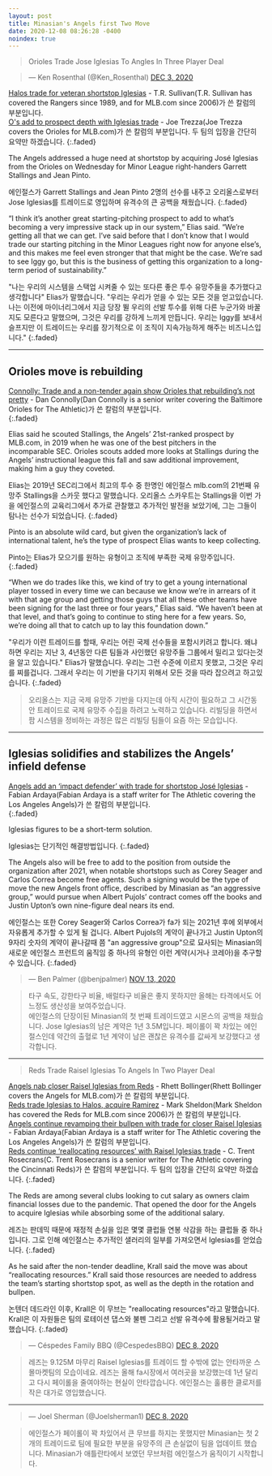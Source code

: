 ```yaml
---
layout: post
title: Minasian's Angels first Two Move
date: 2020-12-08 08:26:28 -0400
noindex: true
---
```


> Orioles Trade Jose Iglesias To Angles In Three Player Deal

<script async src="//platform.twitter.com/widgets.js" charset="utf-8"></script>
<blockquote class="twitter-tweet" data-lang="en">
  &mdash; Ken Rosenthal (@Ken_Rosenthal)
  <a href="https://twitter.com/Ken_Rosenthal/status/1334289375031681026">DEC 3, 2020</a>
</blockquote>

[Halos trade for veteran shortstop Iglesias](https://www.mlb.com/angels/news/orioles-trade-jose-iglesias-to-angels) - T.R. Sullivan(T.R. Sullivan has covered the Rangers since 1989, and for MLB.com since 2006)가 쓴 칼럼의 부분입니다.       
[O's add to prospect depth with Iglesias trade](https://www.mlb.com/orioles/news/orioles-angels-jose-iglesias-trade) - Joe Trezza(Joe Trezza covers the Orioles for MLB.com)가 쓴 칼럼의 부분입니다. 두 팀의 입장을 간단히 요약만 하겠습니다.
{:.faded}      

The Angels addressed a huge need at shortstop by acquiring José Iglesias from the Orioles on Wednesday for Minor League right-handers Garrett Stallings and Jean Pinto.

에인절스가 Garrett Stallings and Jean Pinto 2명의 선수를 내주고 오리올스로부터 Jose Iglesias를 트레이드로 영입하며 유격수의 큰 공백을 채웠습니다.
{:.faded}      

“I think it’s another great starting-pitching prospect to add to what’s becoming a very impressive stack up in our system,” Elias said. “We’re getting all that we can get. I’ve said before that I don’t know that I would trade our starting pitching in the Minor Leagues right now for anyone else’s, and this makes me feel even stronger that that might be the case. We’re sad to see Iggy go, but this is the business of getting this organization to a long-term period of sustainability.”

"나는 우리의 시스템을 스택업 시켜줄 수 있는 또다른 좋은 투수 유망주들을 추가했다고 생각합니다" Elias가 말했습니다. "우리는 우리가 얻을 수 있는 모든 것을 얻고있습니다. 나는 이전에 마이너리그에서 지금 당장 뛸 우리의 선발 투수를 위해 다른 누군가와 바꿀지도 모른다고 말했으며, 그것은 우리를 강하게 느끼게 만듭니다. 우리는 Iggy를 보내서 슬프지만 이 트레이드는 우리를 장기적으로 이 조직이 지속가능하게 해주는 비즈니스입니다."
{:.faded}      

---

## Orioles move is rebuilding

[Connolly: Trade and a non-tender again show Orioles that rebuilding’s not pretty](https://theathletic.com/2236143/2020/12/03/trade-non-tender-orioles-rebuilding/) - Dan Connolly(Dan Connolly is a senior writer covering the Baltimore Orioles for The Athletic)가 쓴 칼럼의 부분입니다.     
{:.faded}   

Elias said he scouted Stallings, the Angels’ 21st-ranked prospect by MLB.com, in 2019 when he was one of the best pitchers in the incomparable SEC. Orioles scouts added more looks at Stallings during the Angels’ instructional league this fall and saw additional improvement, making him a guy they coveted.

Elias는 2019년 SEC리그에서 최고의 투수 중 한명인 에인절스 mlb.com의 21번째 유망주 Stallings을 스카웃 했다고 말했습니다. 오리올스 스카우트는 Stallings을 이번 가을 에인절스의 교육리그에서 추가로 관찰했고 추가적인 발전을 보았기에, 그는 그들이 탐나는 선수가 되었습니다.
{:.faded}

Pinto is an absolute wild card, but given the organization’s lack of international talent, he’s the type of prospect Elias wants to keep collecting.

Pinto는 Elias가 모으기를 원하는 유형이고 조직에 부족한 국제 유망주입니다.
{:.faded}

“When we do trades like this, we kind of try to get a young international player tossed in every time we can because we know we’re in arrears of it with that age group and getting those guys that all these other teams have been signing for the last three or four years,” Elias said. “We haven’t been at that level, and that’s going to continue to sting here for a few years. So, we’re doing all that to catch up to lay this foundation down.”

"우리가 이런 트레이드를 할때, 우리는 어린 국제 선수들을 포함시키려고 합니다. 왜냐하면 우리는 지난 3, 4년동안 다른 팀들과 사인했던 유망주들 그룹에서 밀리고 있다는것을 알고 있습니다." Elias가 말했습니다. 우리는 그런 수준에 이르지 못했고, 그것은 우리를 찌를겁니다. 그래서 우리는 이 기반을 다기지 위해서 모든 것을 따라 잡으려고 하고있습니다.
{:.faded}

> 오리올스는 지금 국제 유망주 기반을 다지는데 아직 시간이 필요하고 그 시간동안 트레이드로 국제 유망주 수집을 하려고 노력하고 있습니다. 리빌딩을 하면서 팜 시스템을 정비하는 과정은 많은 리빌딩 팀들이 요즘 하는 모습입니다.

---

## Iglesias solidifies and stabilizes the Angels’ infield defense

[Angels add an ‘impact defender’ with trade for shortstop José Iglesias](https://theathletic.com/2236031/2020/12/02/angels-jose-iglesias-trade/) - Fabian Ardaya(Fabian Ardaya is a staff writer for The Athletic covering the Los Angeles Angels)가 쓴 칼럼의 부분입니다.     
{:.faded}   

Iglesias figures to be a short-term solution.

Iglesias는 단기적인 해결방법입니다.
{:.faded}

The Angels also will be free to add to the position from outside the organization after 2021, when notable shortstops such as Corey Seager and Carlos Correa become free agents. Such a signing would be the type of move the new Angels front office, described by Minasian as “an aggressive group,” would pursue when Albert Pujols’ contract comes off the books and Justin Upton’s own nine-figure deal nears its end.

에인절스는 또한 Corey Seager와 Carlos Correa가 fa가 되는 2021년 후에 외부에서 자유롭게 추가할 수 있게 될 겁니다. Albert Pujols의 계약이 끝나가고 Justin Upton의 9자리 숫자의 계약이 끝나갈때 쯤 "an aggressive group"으로 묘사되는 Minasian의 새로운 에인절스 프런트의 움직임 중 하나의 유형인 이런 계약(시거나 코레아)을 추구할 수 있습니다.
{:.faded}

<script async src="//platform.twitter.com/widgets.js" charset="utf-8"></script>
<blockquote class="twitter-tweet" data-lang="en">
  &mdash; Ben Palmer (@benjpalmer)
  <a href="https://twitter.com/benjpalmer/status/1326903478141247491">NOV 13, 2020</a>
</blockquote>

> 타구 속도, 강한타구 비율, 배럴타구 비율은 좋지 못하지만 올해는 타격에서도 어느정도 생산성을 보여주었습니다.   
에인절스의 단장이된 Minasian의 첫 번째 트레이드였고 시몬스의 공백을 채웠습니다. Jose Iglesias의 남은 계약은 1년 3.5M입니다. 페이롤이 꽉 차있는 에인절스인데 약간의 출혈로 1년 계약이 남은 괜찮은 유격수를 값싸게 보강했다고 생각합니다.

---

> Reds Trade Raisel Iglesias To Angels In Two Player Deal

[Angels nab closer Raisel Iglesias from Reds](https://www.mlb.com/angels/news/raisel-iglesias-traded-to-angels) - Rhett Bollinger(Rhett Bollinger covers the Angels for MLB.com)가 쓴 칼럼의 부분입니다.     
[Reds trade Iglesias to Halos, acquire Ramirez](https://www.mlb.com/reds/news/reds-acquire-noe-ramirez-for-raisel-iglesias) - Mark Sheldon(Mark Sheldon has covered the Reds for MLB.com since 2006)가 쓴 칼럼의 부분입니다.   
[Angels continue revamping their bullpen with trade for closer Raisel Iglesias](https://theathletic.com/2245171/2020/12/07/angels-trade-raisel-iglesias-reds/) - Fabian Ardaya(Fabian Ardaya is a staff writer for The Athletic covering the Los Angeles Angels)가 쓴 칼럼의 부분입니다.   
[Reds continue ‘reallocating resources’ with Raisel Iglesias trade](https://theathletic.com/2244995/2020/12/07/reds-continue-reallocating-resources-with-raisel-iglesias-trade/) - C. Trent Rosecrans(C. Trent Rosecrans is a senior writer for The Athletic covering the Cincinnati Reds)가 쓴 칼럼의 부분입니다. 두 팀의 입장을 간단히 요약만 하겠습니다.
{:.faded}  

The Reds are among several clubs looking to cut salary as owners claim financial losses due to the pandemic. That opened the door for the Angels to acquire Iglesias while absorbing some of the additional salary.

레즈는 판데믹 때문에 재정적 손실을 입은 몇몇 클럽들 연봉 삭감을 하는 클럽들 중 하나입니다. 그로 인해 에인절스는 추가적인 샐러리의 일부를 가져오면서 Iglesias를 얻었습니다.
{:.faded}  

As he said after the non-tender deadline, Krall said the move was about “reallocating resources.” Krall said those resources are needed to address the team’s starting shortstop spot, as well as the depth in the rotation and bullpen.

논텐더 데드라인 이후, Krall은 이 무브는 "reallocating resources"라고 말했습니다. Krall은 이 자원들은 팀의 로테이션 댑스와 불펜 그리고 선발 유격수에 활용될거라고 말했습니다.
{:.faded}

<script async src="//platform.twitter.com/widgets.js" charset="utf-8"></script>
<blockquote class="twitter-tweet" data-lang="en">
  &mdash; Céspedes Family BBQ (@CespedesBBQ)
  <a href="https://twitter.com/CespedesBBQ/status/1336007892315607042">DEC 8, 2020</a>
</blockquote>

> 레즈는 9.125M 마무리 Raisel Iglesias를 트레이드 할 수밖에 없는 안타까운 스몰마켓팀의 모습이네요. 레즈는 올해 fa시장에서 여러곳을 보강했는데 1년 달리고 다시 페이롤을 줄여야하는 현실이 안타깝습니다. 에인절스는 훌륭한 클로저를 작은 대가로 영입했습니다.

---

<script async src="//platform.twitter.com/widgets.js" charset="utf-8"></script>
<blockquote class="twitter-tweet" data-lang="en">
  &mdash; Joel Sherman (@Joelsherman1)
  <a href="https://twitter.com/Joelsherman1/status/1336006956264382464">DEC 8, 2020</a>
</blockquote>

> 에인절스가 페이롤이 꽉 차있어서 큰 무브를 하지는 못했지만 Minasian는 첫 2개의 트레이드로 팀에 필요한 부분을 유망주의 큰 손실없이 팀을 업데이트 했습니다. Minasian가 애틀란타에서 보였던 무브처럼 에인절스가 움직이기 시작합니다.
